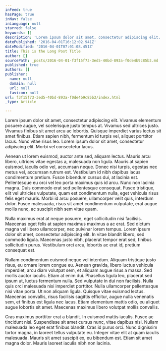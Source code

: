 ```yaml
---
inFeed: true
hasPage: true
inNav: false
inLanguage: null
starred: false
keywords: []
description: 'Lorem ipsum dolor sit amet, consectetur adipiscing elit. Vivamus elementum posuere augue, vel scelerisque justo tempus at. Vivamus sed ultrices justo. Vivamus finibus sit amet arcu ac lobortis. Quisque imperdiet varius lectus sit amet finibus. Etiam sapien nibh, fermentum id turpis vel, aliquet porttitor lacus. Nunc vitae risus leo. Lorem ipsum dolor sit amet, consectetur adipiscing elit. Morbi vel consectetur lacus.'
datePublished: '2016-04-01T16:12:02.941Z'
dateModified: '2016-04-01T07:01:08.451Z'
title: This is the Long Post Title
author: []
sourcePath: _posts/2016-04-01-f3f15f73-3ed5-40bd-893a-f0de4b9c85b3.md
published: true
authors: []
publisher:
  name: null
  domain: null
  url: null
  favicon: null
url: f3f15f73-3ed5-40bd-893a-f0de4b9c85b3/index.html
_type: Article

---
```

Lorem ipsum dolor sit amet, consectetur adipiscing elit. Vivamus elementum posuere augue, vel scelerisque justo tempus at. Vivamus sed ultrices justo. Vivamus finibus sit amet arcu ac lobortis. Quisque imperdiet varius lectus sit amet finibus. Etiam sapien nibh, fermentum id turpis vel, aliquet porttitor lacus. Nunc vitae risus leo. Lorem ipsum dolor sit amet, consectetur adipiscing elit. Morbi vel consectetur lacus.

Aenean ut lorem euismod, auctor ante sed, aliquam lectus. Mauris arcu libero, ultrices vitae egestas a, malesuada non ligula. Mauris at sapien euismod, iaculis odio vel, accumsan neque. Donec nisi turpis, egestas nec metus vel, accumsan rutrum est. Vestibulum id nibh dapibus lacus condimentum pretium. Fusce bibendum cursus dui, at lacinia est. Pellentesque eu orci vel leo porta maximus quis id arcu. Nunc non lacinia magna. Duis commodo erat sed pellentesque consequat. Fusce tristique, elit vel ultricies vulputate, quam est condimentum nulla, eget vehicula risus felis eget mauris. Morbi id arcu posuere, ullamcorper velit quis, interdum dolor. Fusce malesuada, risus sit amet condimentum vulputate, erat augue mollis nunc, ac suscipit nibh sem vitae quam.

Nulla maximus erat at neque posuere, eget sollicitudin nisi facilisis. Maecenas eget felis at sapien maximus maximus a ac erat. Sed dictum magna vel libero ullamcorper, nec pulvinar lorem tempus. Lorem ipsum dolor sit amet, consectetur adipiscing elit. In vitae blandit libero, sed commodo ligula. Maecenas justo nibh, placerat tempor erat sed, finibus sollicitudin purus. Vestibulum orci arcu, lobortis ac erat id, pretium consequat est.

Nullam condimentum euismod neque vel interdum. Aliquam tristique justo risus, eu ornare lorem congue eu. Aenean gravida, libero luctus vehicula imperdiet, arcu diam volutpat sem, et aliquam augue risus a massa. Sed mollis auctor iaculis. Etiam at enim dui. Phasellus ligula leo, placerat sed ipsum ut, luctus fermentum nulla. Sed vulputate in dui non facilisis. Nulla quis orci malesuada nisi imperdiet porttitor. Nulla ullamcorper pellentesque nisi vitae porta. Ut non aliquam ligula. Quisque vitae euismod lectus. Maecenas convallis, risus facilisis sagittis efficitur, augue nulla venenatis sem, et finibus est ligula nec lacus. Etiam elementum mattis odio, eu aliquet augue lobortis sit amet. Maecenas maximus libero volutpat mollis convallis.

Cras maximus porttitor erat a blandit. In euismod mattis iaculis. Fusce ac tincidunt nisi. Suspendisse sit amet cursus nunc, vitae dapibus nisi. Nullam malesuada leo eget erat finibus blandit. Cras id purus orci. Nunc dignissim tortor magna, in laoreet tellus vulputate eu. Integer vitae elit at quam iaculis malesuada. Mauris sit amet suscipit ex, eu bibendum est. Etiam sit amet magna dolor. Mauris laoreet iaculis nibh non lacinia.